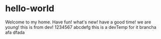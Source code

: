 # hello-world
Welcome to my home.
Have fun!
what's new!
have a good time!
we are young!
this is from dev!
1234567
abcdefg
this is a devTemp for it brancha
afa dfada